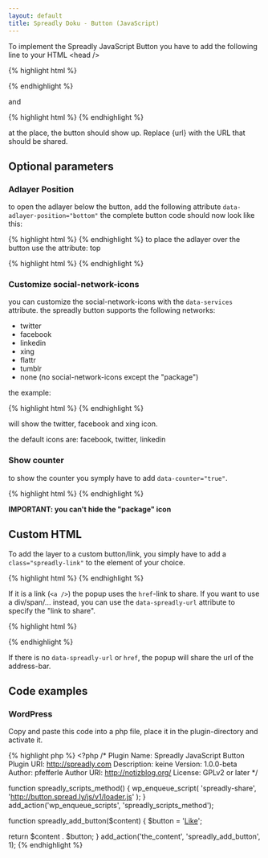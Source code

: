```yaml
---
layout: default
title: Spreadly Doku - Button (JavaScript)
---
```


To implement the Spreadly JavaScript Button you have to add the following line to your HTML &lt;head /&gt;

{% highlight html %}
<script type='text/javascript' src='http://button.spread.ly/js/v1/loader.js'></script>
{% endhighlight %}

and

{% highlight html %}
<a href="{url}" class="spreadly-button"></a>
{% endhighlight %}

at the place, the button should show up. Replace {url} with the URL that should be shared.

## Optional parameters ##

### Adlayer Position

to open the adlayer below the button, add the following attribute `data-adlayer-position="bottom"` the complete button code should now look like this:

{% highlight html %}
<a href="{url}" class="spreadly-button" data-adlayer-position="bottom"></a>
{% endhighlight %}
to place the adlayer over the button use the attribute: top

{% highlight html %}
<a href="{url}" class="spreadly-button" data-adlayer-position="top"></a>
{% endhighlight %}

### Customize social-network-icons

you can customize the social-network-icons with the `data-services` attribute. the spreadly button supports the following networks:

* twitter
* facebook
* linkedin
* xing
* flattr
* tumblr
* none (no social-network-icons except the "package")

the example:

{% highlight html %}
<a href="{url}" class="spreadly-button" data-services="twitter,facebook,xing"></a>
{% endhighlight %}

will show the twitter, facebook and xing icon.

the default icons are: facebook, twitter, linkedin

### Show counter

to show the counter you symply have to add `data-counter="true"`.

{% highlight html %}
<a href="{url}" class="spreadly-button" data-counter="true"></a>
{% endhighlight %}

__IMPORTANT: you can't hide the "package" icon__

## Custom HTML

To add the layer to a custom button/link, you simply have to add a `class="spreadly-link"` to the element of your choice.

{% highlight html %}
<a href="{url}" class="spreadly-link"></a>
{% endhighlight %}

If it is a link (`<a />`) the popup uses the `href`-link to share. If you want to use a div/span/... instead, you can use
the `data-spreadly-url` attribute to specify the "link to share".

{% highlight html %}
<div data-spreadly-url="{url}" class="spreadly-link"></div>
{% endhighlight %}

If there is no `data-spreadly-url` or `href`, the popup will share the url of the address-bar.

## Code examples

### WordPress

Copy and paste this code into a php file, place it in the plugin-directory and activate it.

{% highlight php %}
&lt;?php
/*
Plugin Name: Spreadly JavaScript Button
Plugin URI: http://spreadly.com
Description: keine
Version: 1.0.0-beta
Author: pfefferle
Author URI: http://notizblog.org/
License: GPLv2 or later
*/

function spreadly_scripts_method() {
  wp_enqueue_script( 'spreadly-share', 'http://button.spread.ly/js/v1/loader.js' );
}    
add_action('wp_enqueue_scripts', 'spreadly_scripts_method');

function spreadly_add_button($content) {
  $button = '<a href="'.get_permalink().'" title="'.get_the_title().'" class="spreadly-button" data-adlayer-position="bottom" rel="share like">Like</a>';

  return $content . $button;
}
add_action('the_content', 'spreadly_add_button', 1);
{% endhighlight %}
